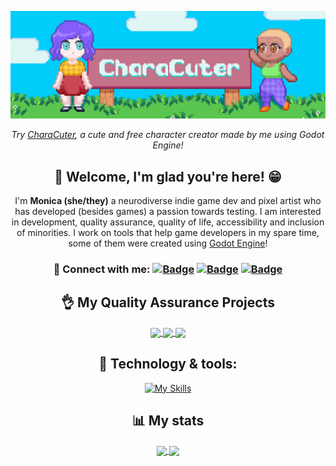 [![MasterHead](/img/CharaCuter.png "Two cute little girls around a sign that says Characuter")](https://github.com/SrtaZuzza)
<div align="center">
  <p>
    <i>Try <a href="https://tenacittea.itch.io/characuter">CharaCuter</a>, a cute and free character creator made by me using Godot Engine!</i>
  </p>    
  
  <h2>👋 Welcome, I'm glad you're here! 😁</h2>
  <p>
    I'm <b>Monica (she/they)</b> a neurodiverse indie game dev and pixel artist who has developed (besides games) a passion towards testing. I am interested in development, quality assurance, quality of life, accessibility and inclusion of minorities. I work on tools that help game developers in my spare time, some of them were created using <a href="https://github.com/godotengine">Godot Engine</a>!
  </p>  
  
  
  ### 💬 Connect with me: [![Badge](https://dcbadge.vercel.app/api/shield/569172009435529228?style=flat)](https://discord.com/users/569172009435529228) [![Badge](https://foj05lt87l2c.runkit.sh)](https://www.linkedin.com/in/monica-v-cardoso/) [![Badge](https://trkjvsaw6o22.runkit.sh)](https://api.whatsapp.com/send?phone=2130199584)  
  
  
<h2>👌 My Quality Assurance Projects</h2>

<a href="https://github.com/srtazuzza/api-automation-tests-challenge-rest-assured">
  <img  height="137px" align="center" src="https://github-readme-stats-git-masterrstaa-rickstaa.vercel.app/api/pin/?username=srtazuzza&layout=compact&theme=tokyonight&hide_border=true&show_icons=true&repo=api-automation-tests-challenge-rest-assured" />
</a>
<a href="https://github.com/srtazuzza/materiais-apoio-proj-restful-booker">
  <img  height="137px" align="center" src="https://github-readme-stats-git-masterrstaa-rickstaa.vercel.app/api/pin/?username=srtazuzza&layout=compact&theme=tokyonight&hide_border=true&show_icons=true&repo=materiais-apoio-proj-restful-booker" />
</a>
<a href="https://github.com/srtazuzza/testes_selenium_webdriver_java">
  <img  height="137px" align="center" src="https://github-readme-stats-git-masterrstaa-rickstaa.vercel.app/api/pin/?username=srtazuzza&layout=compact&theme=tokyonight&hide_border=true&show_icons=true&repo=testes_selenium_webdriver_java" />
</a>
<!-- <a href="https://github.com/srtazuzza/testes_selenium_webdriver_java">
  <img  height="137px" align="center" src="https://github-readme-stats-git-masterrstaa-rickstaa.vercel.app/api/pin/?username=srtazuzza&layout=compact&theme=tokyonight&hide_border=true&show_icons=true&repo=testes_selenium_webdriver_java" />
</a> -->


  ## 🤖 Technology & tools:  
  [![My Skills](https://skillicons.dev/icons?i=bootstrap,css,git,github,godot,html,idea,java,kotlin,maven,md,selenium,vscode&perline=50)](https://skillicons.dev)
    
  
  <h2>📊 My stats</h2>
<a href="https://github.com/anuraghazra/convoychat">
  <img  height="137px" align="center" src="https://github-readme-stats-git-masterrstaa-rickstaa.vercel.app/api/?username=srtazuzza&hide=contribs&layout=compact&theme=tokyonight&count_private=true&hide_title=true&hide_border=true&show_icons=true" />
</a>
<a href="https://github.com/anuraghazra/github-readme-stats">
  <img  height="137px" align="center" src="https://github-readme-stats-git-masterrstaa-rickstaa.vercel.app/api/top-langs/?username=srtazuzza&layout=compact&theme=tokyonight&count_private=true&hide_title=true&hide_border=true&show_icons=true&langs_count=6" />
</a>
</div>

<!--
**SrtaZuzza/SrtaZuzza** is a ✨ _special_ ✨ repository because its `README.md` (this file) appears on your GitHub profile.

Here are some ideas to get you started:

- 🔭 I’m currently working on ...
- 🌱 I’m currently learning ...
- 👯 I’m looking to collaborate on ...
- 🤔 I’m looking for help with ...
- 💬 Ask me about ...
- 📫 How to reach me: ...
- 😄 Pronouns: ...
- ⚡ Fun fact: ...
-->
